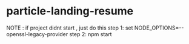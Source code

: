 # particle-landing-resume
NOTE : if project didnt start , just do this step 1: set NODE_OPTIONS=--openssl-legacy-provider step 2: npm start
